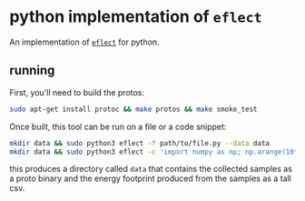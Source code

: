 # python implementation of `eflect`

An implementation of [`eflect`](https://github.com/timurbey/eflect.git) for python.

## running

First, you'll need to build the protos:

```bash
sudo apt-get install protoc && make protos && make smoke_test
```

Once built, this tool can be run on a file or a code snippet:

```bash
mkdir data && sudo python3 eflect -f path/to/file.py --data data
mkdir data && sudo python3 eflect -c 'import numpy as np; np.arange(10**9)' --data data
```

this produces a directory called `data` that contains the collected samples as a proto binary and the energy footprint produced from the samples as a tall csv.
